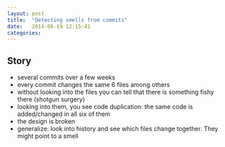 ```yaml
---
layout: post
title:  "Detecting smells from commits"
date:   2014-08-19 12:15:41
categories:
---
```


Story
---
- several commits over a few weeks
- every commit changes the same 6 files among others
- without looking into the files you can tell that there is something fishy there (shotgun surgery)
- looking into them, you see code duplication: the same code is added/changed in all six of them
- the design is broken
- generalize: look into history and see which files change together. They might point to a smell